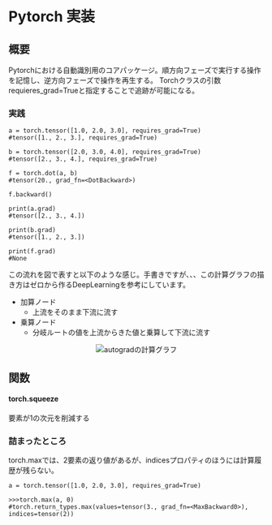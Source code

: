 # Pytorch 実装

## 概要
Pytorchにおける自動識別用のコアパッケージ。順方向フェーズで実行する操作を記憶し、逆方向フェーズで操作を再生する。
Torchクラスの引数requieres_grad=Trueと指定することで追跡が可能になる。

### 実践

```
a = torch.tensor([1.0, 2.0, 3.0], requires_grad=True)
#tensor([1., 2., 3.], requires_grad=True)

b = torch.tensor([2.0, 3.0, 4.0], requires_grad=True)
#tensor([2., 3., 4.], requires_grad=True)

f = torch.dot(a, b)
#tensor(20., grad_fn=<DotBackward>)

f.backward()

print(a.grad)
#tensor([2., 3., 4.])

print(b.grad)
#tensor([1., 2., 3.])

print(f.grad)
#None
```

この流れを図で表すと以下のような感じ。手書きですが、、、この計算グラフの描き方はゼロから作るDeepLearningを参考にしています。

- 加算ノード
  - 上流をそのまま下流に流す
- 乗算ノード
  - 分岐ルートの値を上流からきた値と乗算して下流に流す

<div align="center">
<img src="https://github.com/Ry-Kurihara/spytorch/blob/images/autograd.png" alt="autogradの計算グラフ" title="autogradの計算グラフ">
</div>

## 関数
#### torch.squeeze
要素が1の次元を削減する

### 詰まったところ
torch.maxでは、2要素の返り値があるが、indicesプロパティのほうには計算履歴が残らない。

```
a = torch.tensor([1.0, 2.0, 3.0], requires_grad=True)

>>>torch.max(a, 0)
#torch.return_types.max(values=tensor(3., grad_fn=<MaxBackward0>), indices=tensor(2))
```
